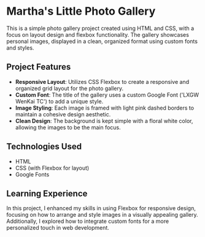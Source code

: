 # Martha's Little Photo Gallery

This is a simple photo gallery project created using HTML and CSS, with a focus on layout design and flexbox functionality. The gallery showcases personal images, displayed in a clean, organized format using custom fonts and styles.

## Project Features

- **Responsive Layout**: Utilizes CSS Flexbox to create a responsive and organized grid layout for the photo gallery.
- **Custom Font**: The title of the gallery uses a custom Google Font ('LXGW WenKai TC') to add a unique style.
- **Image Styling**: Each image is framed with light pink dashed borders to maintain a cohesive design aesthetic.
- **Clean Design**: The background is kept simple with a floral white color, allowing the images to be the main focus.

## Technologies Used

- HTML
- CSS (with Flexbox for layout)
- Google Fonts

## Learning Experience

In this project, I enhanced my skills in using Flexbox for responsive design, focusing on how to arrange and style images in a visually appealing gallery. Additionally, I explored how to integrate custom fonts for a more personalized touch in web development.

